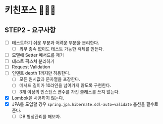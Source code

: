 # 키친포스 👩🏻‍🍳

## STEP2 - 요구사항

- [ ] 테스트하기 쉬운 부분과 어려운 부분을 분리한다.
  - [ ] 외부 종속 없이도 테스트 가능한 객체를 만든다.
- [ ] 모델에 Setter 메서드를 제거
- [ ] 테스트 픽스쳐 분리하기  
- [ ] Request Validation  
- [ ] 인덴트 depth 1까지만 허용한다.
  - [ ] 모든 원시값과 문자열을 포장한다.
  - [ ] 메서드 길이가 10라인을 넘어가지 않도록 구현한다.
  - [ ] 3개 이상의 인스턴스 변수를 가진 클래스를 쓰지 않는다.
- [x] Lombok을 사용하지 않는다.
- [x] JPA를 도입할 경우 `spring.jpa.hibernate.ddl-auto=validate` 옵션을 필수로 준다.
  - [ ] DB 형상관리를 해보자.

